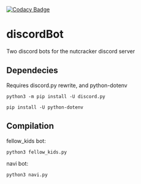 [![Codacy Badge](https://api.codacy.com/project/badge/Grade/a0957cdb0de64e70b60b3333a4a20eaa)](https://www.codacy.com?utm_source=github.com&amp;utm_medium=referral&amp;utm_content=peppizza/discordBot&amp;utm_campaign=Badge_Grade)

# discordBot

Two discord bots for the nutcracker discord server

## Dependecies

Requires discord.py rewrite, and python-dotenv

`python3 -m pip install -U discord.py`

`pip install -U python-dotenv`

## Compilation

fellow_kids bot:

`python3 fellow_kids.py`

navi bot:

`python3 navi.py`
